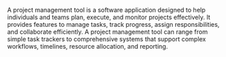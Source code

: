 A project management tool is a software application designed to help individuals and teams plan, execute, and monitor projects effectively. It provides features to manage tasks, track progress, assign responsibilities, and collaborate efficiently. A project management tool can range from simple task trackers to comprehensive systems that support complex workflows, timelines, resource allocation, and reporting.


